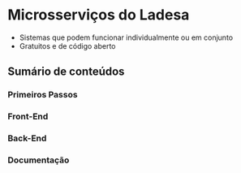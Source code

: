 # Microsserviços do Ladesa

- Sistemas que podem funcionar individualmente ou em conjunto
- Gratuitos e de código aberto

## Sumário de conteúdos

<script setup>
  import LinkCard from '../../../components/LinkCard.vue';
</script>

### Primeiros Passos

<LinkCard
  title="Configurar Ambiente"
  href="/developers/services/first-steps/setup/"
/>

<LinkCard
  title="Kit para Desenvolvedores"
  href="/developers/services/first-steps/dev-kit/"
/>

### Front-End

<LinkCard
  title="Aplicação Web"
  href="/developers/services/web/"
/>

<LinkCard
  title="Mobile"
  href="/developers/services/mobile/"
/>

### Back-End

<LinkCard
  title="Web API Integrada"
  href="/developers/services/api/"
/>

<LinkCard
  title="Gerar Horário"
  href="/developers/services/gerar-horario/"
/>

<LinkCard
  title="Autenticação"
  href="/developers/services/auth/"
/>

### Documentação

<LinkCard
  title="Documentação"
  href="/developers/services/docs/"
/>
